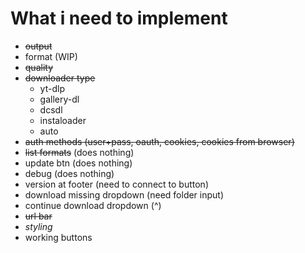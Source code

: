 # What i need to implement

- ~~output~~
- format (WIP)
- ~~quality~~
- ~~downloader type~~
  - yt-dlp
  - gallery-dl
  - dcsdl
  - instaloader
  - auto
- ~~auth methods (user+pass, oauth, cookies, cookies from browser)~~
- ~~list formats~~ (does nothing)
- update btn (does nothing)
- debug (does nothing)
- version at footer (need to connect to button)
- download missing dropdown (need folder input)
- continue download dropdown (^)
- ~~url bar~~
- _styling_
- working buttons
